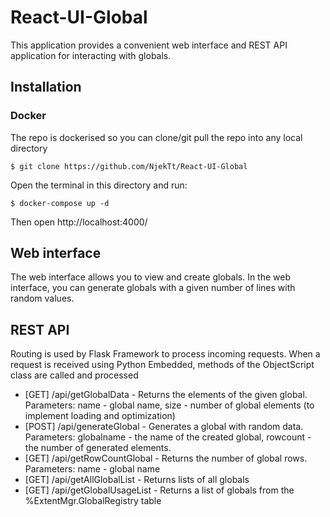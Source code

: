 # React-UI-Global

This application provides a convenient web interface and REST API application for interacting with globals.

## Installation

### Docker
The repo is dockerised so you can  clone/git pull the repo into any local directory

```
$ git clone https://github.com/NjekTt/React-UI-Global
```

Open the terminal in this directory and run:

```
$ docker-compose up -d
```

Then open http://localhost:4000/

## Web interface
The web interface allows you to view and create globals. In the web interface, you can generate globals with a given number of lines with random values.

## REST API
Routing is used by Flask Framework to process incoming requests. When a request is received using Python Embedded, methods of the ObjectScript class are called and processed

- [GET] /api/getGlobalData - Returns the elements of the given global. Parameters: name - global name, size - number of global elements (to implement loading and optimization)
- [POST] /api/generateGlobal - Generates a global with random data. Parameters: globalname - the name of the created global, rowcount - the number of generated elements.
- [GET] /api/getRowCountGlobal - Returns the number of global rows. Parameters: name - global name
- [GET] /api/getAllGlobalList - Returns lists of all globals
- [GET] /api/getGlobalUsageList - Returns a list of globals from the %ExtentMgr.GlobalRegistry table

